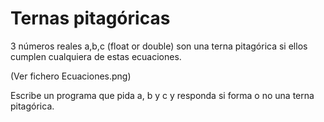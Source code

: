 # Ternas pitagóricas

3 números reales a,b,c (float or double) son una terna pitagórica si ellos cumplen cualquiera de estas ecuaciones.

(Ver fichero Ecuaciones.png)

Escribe un programa que pida a, b y c y responda si forma o no una terna pitagórica.
